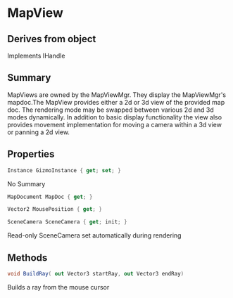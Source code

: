 # MapView

## Derives from object
Implements IHandle

## Summary

MapViews are owned by the MapViewMgr. They display the MapViewMgr's mapdoc.The MapView provides either a 2d or 3d view of the provided map doc. The rendering mode
may be swapped between various 2d and 3d modes dynamically. In addition to basic display
functionality the view also provides movement implementation for moving a camera within a 3d view
or panning a 2d view.
## Properties

```c#
Instance GizmoInstance { get; set; } 
```
No Summary
```c#
MapDocument MapDoc { get; } 
```

```c#
Vector2 MousePosition { get; } 
```

```c#
SceneCamera SceneCamera { get; init; } 
```
Read-only SceneCamera set automatically during rendering
## Methods

```c#
void BuildRay( out Vector3 startRay, out Vector3 endRay) 
```
Builds a ray from the mouse cursor
